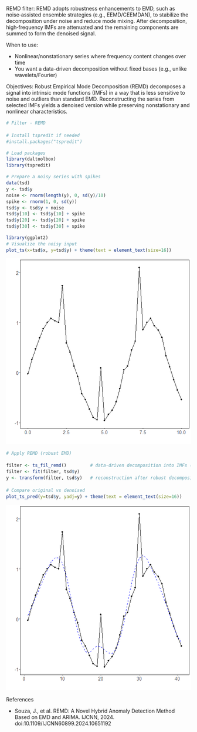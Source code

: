 REMD filter: REMD adopts robustness enhancements to EMD, such as noise‑assisted ensemble strategies (e.g., EEMD/CEEMDAN), to stabilize the decomposition under noise and reduce mode mixing. After decomposition, high‑frequency IMFs are attenuated and the remaining components are summed to form the denoised signal.

When to use:
- Nonlinear/nonstationary series where frequency content changes over time
- You want a data-driven decomposition without fixed bases (e.g., unlike wavelets/Fourier)

Objectives: Robust Empirical Mode Decomposition (REMD) decomposes a signal into intrinsic mode functions (IMFs) in a way that is less sensitive to noise and outliers than standard EMD. Reconstructing the series from selected IMFs yields a denoised version while preserving nonstationary and nonlinear characteristics.


``` r
# Filter - REMD

# Install tspredit if needed
#install.packages("tspredit")
```


``` r
# Load packages
library(daltoolbox)
library(tspredit) 
```



``` r
# Prepare a noisy series with spikes
data(tsd)
y <- tsd$y
noise <- rnorm(length(y), 0, sd(y)/10)
spike <- rnorm(1, 0, sd(y))
tsd$y <- tsd$y + noise
tsd$y[10] <- tsd$y[10] + spike
tsd$y[20] <- tsd$y[20] + spike
tsd$y[30] <- tsd$y[30] + spike
```


``` r
library(ggplot2)
# Visualize the noisy input
plot_ts(x=tsd$x, y=tsd$y) + theme(text = element_text(size=16))
```

![plot of chunk unnamed-chunk-4](fig/ts_fil_remd/unnamed-chunk-4-1.png)


``` r
# Apply REMD (robust EMD)

filter <- ts_fil_remd()         # data-driven decomposition into IMFs (robust)
filter <- fit(filter, tsd$y)
y <- transform(filter, tsd$y)   # reconstruction after robust decomposition

# Compare original vs denoised
plot_ts_pred(y=tsd$y, yadj=y) + theme(text = element_text(size=16))
```

![plot of chunk unnamed-chunk-5](fig/ts_fil_remd/unnamed-chunk-5-1.png)

References
- Souza, J., et al. REMD: A Novel Hybrid Anomaly Detection Method Based on EMD and ARIMA. IJCNN, 2024. doi:10.1109/IJCNN60899.2024.10651192

